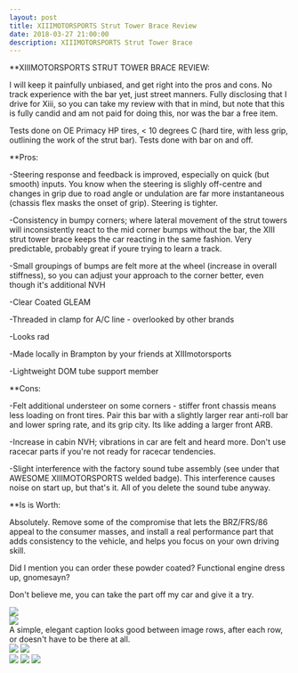 ```yaml
---
layout: post
title: XIIIMOTORSPORTS Strut Tower Brace Review
date: 2018-03-27 21:00:00
description: XIIIMOTORSPORTS Strut Tower Brace
---
```

**XIIIMOTORSPORTS STRUT TOWER BRACE REVIEW:

I will keep it painfully unbiased, and get right into the pros and cons. No track experience with the bar yet, just street manners. Fully disclosing that I drive for Xiii, so you can take my review with that in mind, but note that this is fully candid and am not paid for doing this, nor was the bar a free item.

Tests done on OE Primacy HP tires, < 10 degrees C (hard tire, with less grip, outlining the work of the strut bar). Tests done with bar on and off.

**Pros:

-Steering response and feedback is improved, especially on quick (but smooth) inputs. You know when the steering is slighly off-centre and changes in grip due to road angle or undulation are far more instantaneous (chassis flex masks the onset of grip). Steering is tighter.

-Consistency in bumpy corners; where lateral movement of the strut towers will inconsistently react to the mid corner bumps without the bar, the XIII strut tower brace keeps the car reacting in the same fashion. Very predictable, probably great if youre trying to learn a track.

-Small groupings of bumps are felt more at the wheel (increase in overall stiffness), so you can adjust your approach to the corner better, even though it's additional NVH

-Clear Coated GLEAM

-Threaded in clamp for A/C line - overlooked by other brands

-Looks rad

-Made locally in Brampton by your friends at XIIImotorsports

-Lightweight DOM tube support member

**Cons:

-Felt additional understeer on some corners - stiffer front chassis means less loading on front tires. Pair this bar with a slightly larger rear anti-roll bar and lower spring rate, and its grip city. Its like adding a larger front ARB.

-Increase in cabin NVH; vibrations in car are felt and heard more. Don't use racecar parts if you're not ready for racecar tendencies.

-Slight interference with the factory sound tube assembly (see under that AWESOME XIIIMOTORSPORTS welded badge). This interference causes noise on start up, but that's it. All of you delete the sound tube anyway.

**Is is Worth:

Absolutely. Remove some of the compromise that lets the BRZ/FRS/86 appeal to the consumer masses, and install a real performance part that adds consistency to the vehicle, and helps you focus on your own driving skill.

Did I mention you can order these powder coated? Functional engine dress up, gnomesayn?

Don't believe me, you can take the part off my car and give it a try.

<div class="img_row">
	<img class="col three" src="/img/9.jpg">
</div>
<div class="img_row">
	<img class="col three" src="{{ site.baseurl }}/img/9.jpg">
</div>
<div class="col three caption">
	A simple, elegant caption looks good between image rows, after each row, or doesn't have to be there at all. 
</div>
<div class="img_row">
	<img class="col two" src="/img/8.jpg">
	<img class="col one" src="/img/10.jpg">
</div>



<div class="img_row">
	<img class="col one" src="/img/11.jpg">
	<img class="col one" src="/img/12.jpg">
	<img class="col one" src="/img/7.jpg">
</div>
